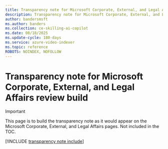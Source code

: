```yaml
---
title: Transparency note for Microsoft Corporate, External, and Legal Affairs review build
description: Transparency note for Microsoft Corporate, External, and Legal Affairs review build.
author: bandersmsft
ms.author: banders
ms.collection: ce-skilling-ai-copilot
ms.date: 08/18/2025
ms.update-cycle: 180-days
ms.service: azure-video-indexer
ms.topic: reference
ROBOTS: NOINDEX, NOFOLLOW
---
```


# Transparency note for Microsoft Corporate, External, and Legal Affairs review build

> [!IMPORTANT] 
> This page is to build the transparency note as it would appear on the Microsoft Corporate, External, and Legal Affairs pages. Not included in the TOC.

[!INCLUDE [transparency note include](./includes/transparency-aggregated.md)]
